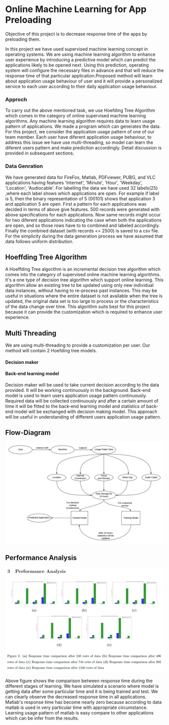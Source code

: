 # Online Machine Learning for App Preloading 
Objective of this project is to decrease response time of the apps by preloading them.

In this project we have used supervised machine learning concept in operating systems.  We are using machine learning algorithm to enhance user experience by introducing a predictive model which can predict the applications likely to be opened next.  Using this prediction, operating system will configure the necessary files in advance and that will reduce the response time of that particular application.Proposed method will learn about application usage behaviour of user and it will provide a personalized service to each user according to their daily application usage behaviour.

### Approch 
To carry out the above mentioned task, we use Hoefding Tree Algorithm which comes in the category of online supervised machine learning algorithms. Any machine learning algorithm requires data to learn usage pattern of applications. We made a program which can generates the data. For this project, we consider the application usage pattern of one of our team member. Each user have diferent application usage behaviour, to address this issue we have use multi-threading, so model can learn the diferent users pattern and make prediction accordingly. Detail discussion is provided in subsequent sections.

### Data Genration
We have generated data for FireFox, Matlab, PDFviewer, PUBG, and VLC applications having features 'Internet', 'Minute', 'Hour', 'Weekday', 'Location', 'Audiocable'. For labelling the data we have used 32 labels(25) ,where each label shows which applications are open. For example if label is 5, then the binary representation of 5 (00101) shows that application 3 and application 5 are open.
First a pattern for each applications was decided in terms of above give features. 500 records were generated with above specifications for each applications. Now same records might occur for two diferent applications indicating the case when both the applications are open, and so those rows have to to combined and labeled accordingly. Finally the combined dataset (with records <= 2500) is saved to a csv file. For the simplicity during the data generation process we have assumed that data follows uniform distribution.

## Hoeffding Tree Algorithm
A Hoeffding Tree algorithm is an incremental decision tree algorithm which comes into the category of supervised online machine learning algorithms. It's a one type of decision tree algorithm which support online learning. This algorithm allow an existing tree to be updated using only new individual data instances, without having to re-process past instances. This may be useful in situations where the entire dataset is not available when the tree is updated, the original data set is too large to process or the characteristics of the
data change over time.
This algorithm suits best for this project because it can provide the customization which is required to enhance user experience.

## Multi Threading
We are using multi-threading to provide a customization per user. Our method will contain 2 Hoefding tree models.
#### Decision maker
#### Back-end learning model
Decision maker will be used to take current decision according to the data provided. It will be working continuously in the background. Back-end model is used to learn users application usage pattern continuously. Required data will be collected continuously and after a certain amount of time it will be fitted to the back-end learning model and statistics of back-end model will be exchanged with decision making model. This approach will be useful in understanding of different users application usage pattern.

## Flow-Diagram
![Flow diagram](/images/OS_Diagram.png)


## Performance Analysis
![Flow diagram](/images/PA.PNG)

Above figure shows the comparison between response time during the different stages of learning. We have simulated a scenario where model is getting data after some particular time and it is being trained and test. We can clearly observe the decreased response time in all applications. Matlab's response time has become nearly zero because according to data matlab is used in very particular time with appropriate circumstance. Learning usage pattern of matlab is easy compare to other applications which can be infer from the results.



